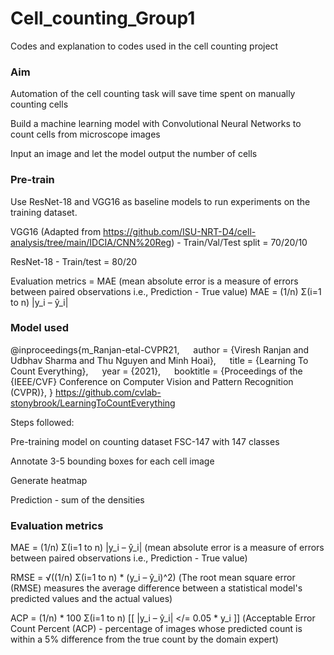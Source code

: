 # Cell_counting_Group1
Codes and explanation to codes used in the cell counting project

### Aim

Automation of the cell counting task will save time spent on manually counting cells

Build a machine learning model with Convolutional Neural Networks to count cells from microscope images

Input an image and let the model output the number of cells

### Pre-train
Use ResNet-18 and VGG16 as baseline models to run experiments on the training dataset.

VGG16 (Adapted from https://github.com/ISU-NRT-D4/cell-analysis/tree/main/IDCIA/CNN%20Reg) - Train/Val/Test split = 70/20/10

ResNet-18 - Train/test = 80/20

Evaluation metrics = MAE (mean absolute error is a measure of errors between paired observations i.e., Prediction - True value) MAE = (1/n) Σ(i=1 to n) |y_i – ŷ_i|

### Model used
@inproceedings{m_Ranjan-etal-CVPR21,
  author = {Viresh Ranjan and Udbhav Sharma and Thu Nguyen and Minh Hoai},
  title = {Learning To Count Everything},
  year = {2021},
  booktitle = {Proceedings of the {IEEE/CVF} Conference on Computer Vision and Pattern Recognition (CVPR)},
}
https://github.com/cvlab-stonybrook/LearningToCountEverything

Steps followed:

Pre-training model on counting dataset FSC-147 with 147 classes 

Annotate 3-5 bounding boxes for each cell image

Generate heatmap

Prediction - sum of the densities

### Evaluation metrics
MAE = (1/n) Σ(i=1 to n) |y_i – ŷ_i| (mean absolute error is a measure of errors between paired observations i.e., Prediction - True value)

RMSE = √((1/n) Σ(i=1 to n) * (y_i – ŷ_i)^2) (The root mean square error (RMSE) measures the average difference between a statistical model's predicted values and the actual values)

ACP = (1/n) * 100 Σ(i=1 to n) [[ |y_i – ŷ_i| </= 0.05 * y_i ]] (Acceptable Error Count Percent (ACP) - percentage of images whose predicted count is within a 5% difference from the true count by the domain expert)
